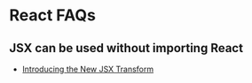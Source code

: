 # React FAQs

## JSX can be used without importing React

- [Introducing the New JSX Transform](https://reactjs.org/blog/2020/09/22/introducing-the-new-jsx-transform.html)